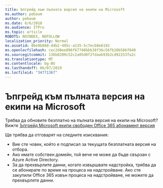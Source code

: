 ```yaml
---
title: Ъпгрейд към пълната версия на екипи на Microsoft
ms.author: pebaum
author: pebaum
ms.date: 6/6/2018
ms.audience: ITPro
ms.topic: article
ROBOTS: NOINDEX, NOFOLLOW
localization_priority: Normal
ms.assetid: 86e9b860-d4b2-495c-a135-5c7ecb8e6192
ms.openlocfilehash: cec2d8ee096f67748bbb38f36c56fb20b586f840
ms.sourcegitcommit: 136b8209c52c2a05d0f2fdaab93b2cd92253fa2c
ms.translationtype: MT
ms.contentlocale: bg-BG
ms.lasthandoff: 06/07/2019
ms.locfileid: "34771367"
---
```

# <a name="upgrade-to-the-full-version-of-microsoft-teams"></a>Ъпгрейд към пълната версия на екипи на Microsoft

Трябва да обновите безплатно на пълната версия на екипи на Microsoft? Вижте [Ъпгрейд Microsoft екипи свободен Office 365 абонамент версия](https://docs.microsoft.com/microsoftteams/upgrade-freemium)

Ще трябва да отговарят на следните изисквания:
- Вие сте човек, който е подписал за текущата безплатната версия на отбора.
- Ако имате собствен домейн, той вече не може да бъде свързан с Azure Active Directory.
- За да прехвърлите данни, когато извършвате надстройка, трябва да се абонирате по време на процеса на надстройване. Ако сте закупили Office 365 извън процеса на надстройване, не можете да прехвърляте данни.


